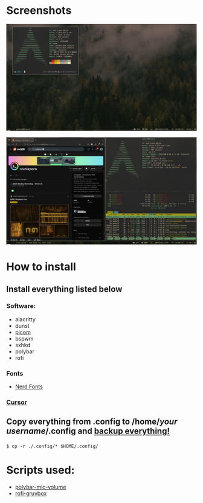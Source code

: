 # Screenshots

![cool image](/images/screenshot.png?raw=true "How it should look")

![another cool image](/images/unixporn.png?raw=true "Busy")

# How to install
## Install everything listed below
### Software:
- alacritty
- dunst
- [picom](https://github.com/fdev31/picom)
- bspwm
- sxhkd
- polybar
- rofi

### Fonts
- [Nerd Fonts](https://www.nerdfonts.com/)

### [Cursor](https://github.com/sainnhe/capitaine-cursors)

## Copy everything from .config to /home/*your username*/.config and <ins>backup everything!</ins>
`$ cp -r ./.config/* $HOME/.config/`


# Scripts used:
- [polybar-mic-volume](https://github.com/MarcDonald/polybar-mic-volume)
- [rofi-gruvbox](https://github.com/hiimsergey/rofi-gruvbox-material)
